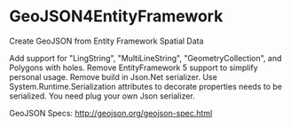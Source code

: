 GeoJSON4EntityFramework
=======================
Create GeoJSON from Entity Framework Spatial Data

Add support for "LingString", "MultiLineString", "GeometryCollection", and Polygons with holes.
Remove EntityFramework 5 support to simplify personal usage.
Remove build in Json.Net serializer.
Use System.Runtime.Serialization attributes to decorate properties needs to be serialized.
You need plug your own Json serializer.

GeoJSON Specs:
http://geojson.org/geojson-spec.html
